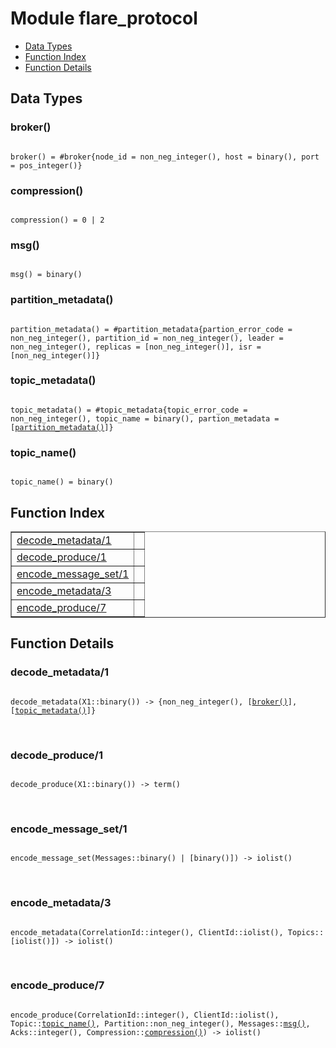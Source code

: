 

# Module flare_protocol #
* [Data Types](#types)
* [Function Index](#index)
* [Function Details](#functions)

<a name="types"></a>

## Data Types ##




### <a name="type-broker">broker()</a> ###


<pre><code>
broker() = #broker{node_id = non_neg_integer(), host = binary(), port = pos_integer()}
</code></pre>




### <a name="type-compression">compression()</a> ###


<pre><code>
compression() = 0 | 2
</code></pre>




### <a name="type-msg">msg()</a> ###


<pre><code>
msg() = binary()
</code></pre>




### <a name="type-partition_metadata">partition_metadata()</a> ###


<pre><code>
partition_metadata() = #partition_metadata{partion_error_code = non_neg_integer(), partition_id = non_neg_integer(), leader = non_neg_integer(), replicas = [non_neg_integer()], isr = [non_neg_integer()]}
</code></pre>




### <a name="type-topic_metadata">topic_metadata()</a> ###


<pre><code>
topic_metadata() = #topic_metadata{topic_error_code = non_neg_integer(), topic_name = binary(), partion_metadata = [<a href="#type-partition_metadata">partition_metadata()</a>]}
</code></pre>




### <a name="type-topic_name">topic_name()</a> ###


<pre><code>
topic_name() = binary()
</code></pre>

<a name="index"></a>

## Function Index ##


<table width="100%" border="1" cellspacing="0" cellpadding="2" summary="function index"><tr><td valign="top"><a href="#decode_metadata-1">decode_metadata/1</a></td><td></td></tr><tr><td valign="top"><a href="#decode_produce-1">decode_produce/1</a></td><td></td></tr><tr><td valign="top"><a href="#encode_message_set-1">encode_message_set/1</a></td><td></td></tr><tr><td valign="top"><a href="#encode_metadata-3">encode_metadata/3</a></td><td></td></tr><tr><td valign="top"><a href="#encode_produce-7">encode_produce/7</a></td><td></td></tr></table>


<a name="functions"></a>

## Function Details ##

<a name="decode_metadata-1"></a>

### decode_metadata/1 ###

<pre><code>
decode_metadata(X1::binary()) -&gt; {non_neg_integer(), [<a href="#type-broker">broker()</a>], [<a href="#type-topic_metadata">topic_metadata()</a>]}
</code></pre>
<br />

<a name="decode_produce-1"></a>

### decode_produce/1 ###

<pre><code>
decode_produce(X1::binary()) -&gt; term()
</code></pre>
<br />

<a name="encode_message_set-1"></a>

### encode_message_set/1 ###

<pre><code>
encode_message_set(Messages::binary() | [binary()]) -&gt; iolist()
</code></pre>
<br />

<a name="encode_metadata-3"></a>

### encode_metadata/3 ###

<pre><code>
encode_metadata(CorrelationId::integer(), ClientId::iolist(), Topics::[iolist()]) -&gt; iolist()
</code></pre>
<br />

<a name="encode_produce-7"></a>

### encode_produce/7 ###

<pre><code>
encode_produce(CorrelationId::integer(), ClientId::iolist(), Topic::<a href="#type-topic_name">topic_name()</a>, Partition::non_neg_integer(), Messages::<a href="#type-msg">msg()</a>, Acks::integer(), Compression::<a href="#type-compression">compression()</a>) -&gt; iolist()
</code></pre>
<br />

